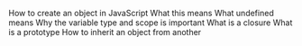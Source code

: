 How to create an object in JavaScript
What this means
What undefined means
Why the variable type and scope is important
What is a closure
What is a prototype
How to inherit an object from another
